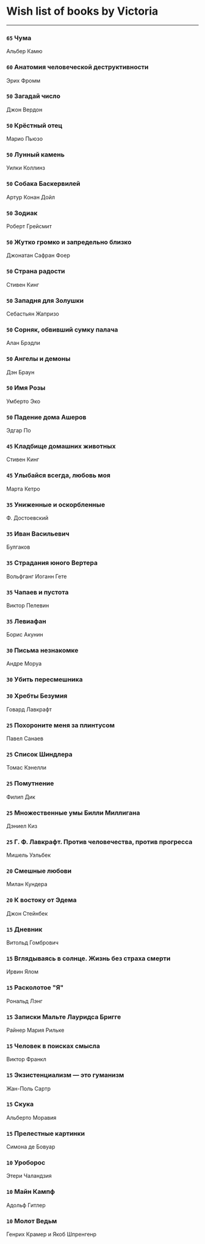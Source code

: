 # Wish list of books by Victoria
---

### `65` Чума
Альбер Камю

### `60` Анатомия человеческой деструктивности
Эрих Фромм

### `50` Загадай число
Джон Вердон

### `50` Крёстный отец
Марио Пьюзо

### `50` Лунный камень
Уилки Коллинз

### `50` Собака Баскервилей
Артур Конан Дойл

### `50` Зодиак
Роберт Грейсмит

### `50` Жутко громко и запредельно близко
Джонатан Сафран Фоер

### `50` Страна радости
Стивен Кинг

### `50` Западня для Золушки
Себастьян Жапризо

### `50` Сорняк, обвивший сумку палача
Алан Брэдли

### `50` Ангелы и демоны
Дэн Браун

### `50` Имя Розы
Умберто Эко

### `50` Падение дома Ашеров
Эдгар По

### `45` Кладбище домашних животных
Стивен Кинг

### `45` Улыбайся всегда, любовь моя
Марта Кетро

### `35` Униженные и оскорбленные
Ф. Достоевский

### `35` Иван Васильевич
Булгаков

### `35` Страдания юного Вертера
Вольфганг Иоганн Гете

### `35` Чапаев и пустота
Виктор Пелевин

### `35` Левиафан
Борис Акунин

### `30` Письма незнакомке
Андре Моруа

### `30` Убить пересмешника

### `30` Хребты Безумия
Говард Лавкрафт

### `25` Похороните меня за плинтусом
Павел Санаев

### `25` Список Шиндлера
Томас Кэнелли

### `25` Помутнение
Филип Дик

### `25` Множественные умы Билли Миллигана
Дэниел Киз

### `25` Г. Ф. Лавкрафт. Против человечества, против прогресса
Мишель Уэльбек

### `20` Смешные любови
Милан Кундера

### `20` К востоку от Эдема
Джон Стейнбек

### `15` Дневник
Витольд Гомбрович

### `15` Вглядываясь в солнце. Жизнь без страха смерти
Ирвин Ялом

### `15` Расколотое "Я"
Рональд Лэнг

### `15` Записки Мальте Лауридса Бригге
Райнер Мария Рильке

### `15` Человек в поисках смысла
Виктор Франкл

### `15` Экзистенциализм — это гуманизм
Жан-Поль Сартр

### `15` Скука
Альберто Моравия

### `15` Прелестные картинки
Симона де Бовуар

### `10` Уроборос
Этери Чаландзия

### `10` Майн Кампф
Адольф Гитлер

### `10` Молот Ведьм
Генрих Крамер и Якоб Шпренгенр

